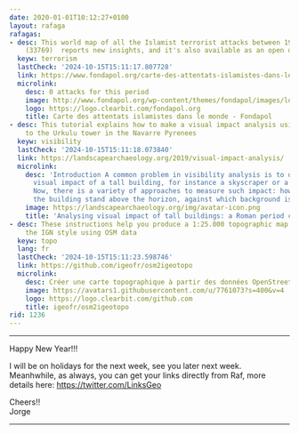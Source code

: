 ```yaml
---
date: 2020-01-01T10:12:27+0100
layout: rafaga
rafagas:
- desc: This world map of all the Islamist terrorist attacks between 1979 and 2019
    (33769)  reports new insights, and it's also available as an open database
  keyw: terrorism
  lastCheck: '2024-10-15T15:11:17.807728'
  link: https://www.fondapol.org/carte-des-attentats-islamistes-dans-le-monde/
  microlink:
    desc: 0 attacks for this period
    image: http://www.fondapol.org/wp-content/themes/fondapol/images/logo-fondapol.png
    logo: https://logo.clearbit.com/fondapol.org
    title: Carte des attentats islamistes dans le monde - Fondapol
- desc: This tutorial explains how to make a visual impact analysis using QGIS, applied
    to the Urkulu tower in the Navarre Pyrenees
  keyw: visibility
  lastCheck: '2024-10-15T15:11:18.073840'
  link: https://landscapearchaeology.org/2019/visual-impact-analysis/
  microlink:
    desc: 'Introduction A common problem in visibility analysis is to determine the
      visual impact of a tall building, for instance a skyscraper or a wind turbine.
      Now, there is a variety of approaches to measure such impact: how tall does
      the building stand above the horizon, against which background is it...'
    image: https://landscapearchaeology.org/img/avatar-icon.png
    title: 'Analysing visual impact of tall buildings: a Roman period case study'
- desc: These instructions help you produce a 1:25.000 topographic map of France with
    the IGN style using OSM data
  keyw: topo
  lang: fr
  lastCheck: '2024-10-15T15:11:23.598746'
  link: https://github.com/igeofr/osm2igeotopo
  microlink:
    desc: Créer une carte topographique à partir des données OpenStreetMap. - igeofr/osm2igeotopo
    image: https://avatars1.githubusercontent.com/u/7761073?s=400&v=4
    logo: https://logo.clearbit.com/github.com
    title: igeofr/osm2igeotopo
rid: 1236
---
```


---
Happy New Year!!! 

I will be on holidays for the next week, see you later next week. Meanhwhile, as always, you can get your links directly from Raf, more details here: https://twitter.com/LinksGeo

Cheers!!<br/>
Jorge

---